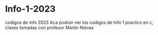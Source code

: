 # Info-1-2023
codigos de info 2023
 Aca podran ver los codigos de Info 1 practico en c, clases tomadas con profesor Martin Nievas
